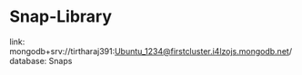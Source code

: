 # Snap-Library

link:  mongodb+srv://tirtharaj391:Ubuntu_1234@firstcluster.i4lzojs.mongodb.net/
database: Snaps
